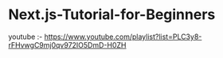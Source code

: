 # Next.js-Tutorial-for-Beginners



youtube :- https://www.youtube.com/playlist?list=PLC3y8-rFHvwgC9mj0qv972IO5DmD-H0ZH
